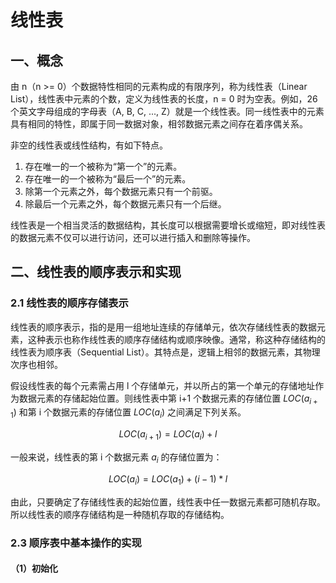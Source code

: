 # 线性表

## 一、概念

由 n（n >= 0）个数据特性相同的元素构成的有限序列，称为线性表（Linear List），线性表中元素的个数，定义为线性表的长度，n = 0 时为空表。例如，26个英文字母组成的字母表（A, B, C, ..., Z）就是一个线性表。同一线性表中的元素具有相同的特性，即属于同一数据对象，相邻数据元素之间存在着序偶关系。

非空的线性表或线性结构，有如下特点。

1. 存在唯一的一个被称为“第一个”的元素。
2. 存在唯一的一个被称为“最后一个”的元素。
3. 除第一个元素之外，每个数据元素只有一个前驱。
4. 除最后一个元素之外，每个数据元素只有一个后继。

线性表是一个相当灵活的数据结构，其长度可以根据需要增长或缩短，即对线性表的数据元素不仅可以进行访问，还可以进行插入和删除等操作。

## 二、线性表的顺序表示和实现

### 2.1 线性表的顺序存储表示

线性表的顺序表示，指的是用一组地址连续的存储单元，依次存储线性表的数据元素，这种表示也称作线性表的顺序存储结构或顺序映像。通常，称这种存储结构的线性表为顺序表（Sequential List）。其特点是，逻辑上相邻的数据元素，其物理次序也相邻。

假设线性表的每个元素需占用 l 个存储单元，并以所占的第一个单元的存储地址作为数据元素的存储起始位置。则线性表中第 i+1 个数据元素的存储位置 $LOC(a_{i+1})$ 和第 i 个数据元素的存储位置 $LOC(a_i)$ 之间满足下列关系。

$$LOC(a_{i+1}) = LOC(a_i) + l$$

一般来说，线性表的第 i 个数据元素 $a_i$ 的存储位置为：

$$LOC(a_i) = LOC(a_1) + (i - 1) * l$$

由此，只要确定了存储线性表的起始位置，线性表中任一数据元素都可随机存取。所以线性表的顺序存储结构是一种随机存取的存储结构。

### 2.3 顺序表中基本操作的实现

#### （1）初始化

